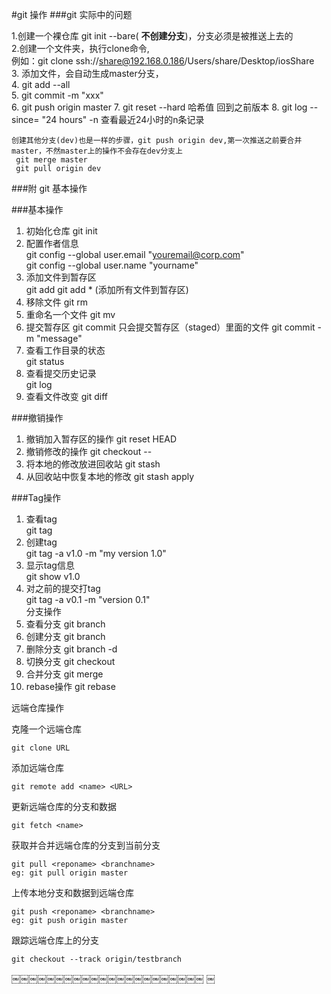 #git 操作
###git 实际中的问题

1.创建一个裸仓库 git init --bare( **不创建分支**)，分支必须是被推送上去的   
2.创建一个文件夹，执行clone命令,   
	例如：git clone ssh://share@192.168.0.186/Users/share/Desktop/iosShare   
3. 添加文件，会自动生成master分支，   
4. git add --all   
5. git commit -m "xxx"   
6. git push origin master
7. git reset --hard 哈希值 回到之前版本
8. git log --since= "24 hours" -n 查看最近24小时的n条记录
   
```
创建其他分支(dev)也是一样的步骤，git push origin dev,第一次推送之前要合并master，不然master上的操作不会存在dev分支上   
 git merge master 
 git pull origin dev

```   

###附 git 基本操作   

###基本操作   1. 初始化仓库 git init   2. 配置作者信息    git config --global user.email "youremail@corp.com"    git config --global user.name "yourname"    
3. 添加文件到暂存区       git add <filename> git add * (添加所有文件到暂存区)    
4. 移除文件git rm <filename>    
5. 重命名一个文件git mv <oldfilename> <newfilename>    
6. 提交暂存区git commit 只会提交暂存区（staged）里面的文件git commit -m "message"       
7. 查看工作目录的状态    git status    
8. 查看提交历史记录     git log    
9. 查看文件改变 git diff   

###撤销操作1. 撤销加入暂存区的操作git reset HEAD <file>2. 撤销修改的操作git checkout -- <file>
3. 将本地的修改放进回收站 git stash4. 从回收站中恢复本地的修改 git stash apply   
###Tag操作 1. 查看tag    git tag2. 创建tag   git tag -a v1.0 -m "my version 1.0"   3. 显示tag信息   git show v1.0   4. 对之前的提交打tag   git tag -a v0.1 -m "version 0.1"   分支操作1. 查看分支git branch2. 创建分支git branch <branchname>3. 删除分支git branch -d <branchname>4. 切换分支git checkout <branchname>5. 合并分支git merge <branchname>6. rebase操作git rebase <basebranch> <newbranch>   

远端仓库操作   
   克隆一个远端仓库
 
```git clone URL 
```     添加远端仓库
```git remote add <name> <URL>
```   更新远端仓库的分支和数据   
 
```git fetch <name> 
```  
获取并合并远端仓库的分支到当前分支   
```      git pull <reponame> <branchname>eg: git pull origin master   
```
 上传本地分支和数据到远端仓库
   
```   git push <reponame> <branchname>       eg: git push origin master    

```   
 跟踪远端仓库上的分支

```git checkout --track origin/testbranch   
```￼￼￼￼￼￼￼￼￼￼￼￼￼￼￼￼￼￼￼￼￼￼
￼